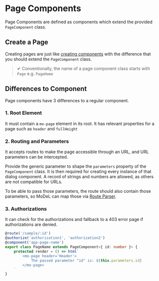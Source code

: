 # Page Components

Page Components are defined as components which extend the provided `PageComponent` class.

## Create a Page
Creating pages are just like [creating components](./component-creation.md) with the difference that you should extend the `PageComponent` class.

> ✔ Conventionally, the name of a page component class starts with `Page` e.g. `PageHome`

## Differences to Component
Page components have 3 differences to a regular component.

### 1. Root Element
It must contain a `mo-page` element in its root. It has relevant properties for a page such as `header` and `fullHeight`

### 2. Routing and Parameters
It accepts routes to make the page accessible through an URL, and URL parameters can be intercepted.

Provide the generic parameter to shape the `parameters` property of the `PageComponent` class. It is then required for creating every instance of that dialog component. A record of strings and numbers are allowed, as others are not compatible for URLs.

To be able to pass those parameters, the route should also contain those parameters, so MoDeL can map those via [Route Parser](https://github.com/rcs/route-parser).

### 3. Authorizations
It can check for the authorizations and fallback to a 403 error page if authorizations are denied.

```ts
@route('/sample/:id')
@authorize('authorization1', 'authorization2')
@component('app-page-name')
export class PageName extends PageComponent<{ id: number }> {
	protected render = () => html`
		<mo-page header='Header'>
			The passed parameter "id" is: ${this.parameters.id}
		</mo-page>
	`
}
```